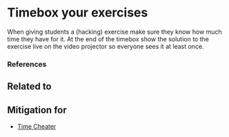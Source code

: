 # Timebox your exercises

When giving students a (hacking) exercise make sure they know how much
time they have for it. At the end of the timebox show the solution to
the exercise live on the video projector so everyone sees it at least
once.

### References

## Related to

## Mitigation for

* [Time Cheater](../Antipatterns/TimeCheater.md)